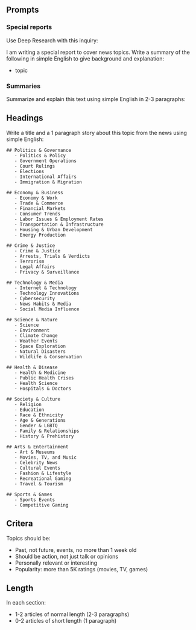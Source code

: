 ## Prompts

### Special reports

Use Deep Research with this inquiry:

I am writing a special report to cover news topics. Write a summary of the following in simple English to give background and explanation:

- topic

### Summaries

Summarize and explain this text using simple English in 2-3 paragraphs:

## Headings

Write a title and a 1 paragraph story about this topic from the news using simple English:

```
## Politics & Governance
   - Politics & Policy
   - Government Operations
   - Court Rulings
   - Elections
   - International Affairs
   - Immigration & Migration

## Economy & Business
   - Economy & Work
   - Trade & Commerce
   - Financial Markets
   - Consumer Trends
   - Labor Issues & Employment Rates
   - Transportation & Infrastructure
   - Housing & Urban Development
   - Energy Production

## Crime & Justice
   - Crime & Justice
   - Arrests, Trials & Verdicts
   - Terrorism
   - Legal Affairs
   - Privacy & Surveillance

## Technology & Media
   - Internet & Technology
   - Technology Innovations
   - Cybersecurity
   - News Habits & Media
   - Social Media Influence

## Science & Nature
   - Science
   - Environment
   - Climate Change
   - Weather Events
   - Space Exploration
   - Natural Disasters
   - Wildlife & Conservation

## Health & Disease
   - Health & Medicine
   - Public Health Crises
   - Health Science
   - Hospitals & Doctors

## Society & Culture
   - Religion
   - Education
   - Race & Ethnicity
   - Age & Generations
   - Gender & LGBTQ
   - Family & Relationships
   - History & Prehistory

## Arts & Entertainment
   - Art & Museums
   - Movies, TV, and Music
   - Celebrity News
   - Cultural Events
   - Fashion & Lifestyle
   - Recreational Gaming
   - Travel & Tourism

## Sports & Games
   - Sports Events
   - Competitive Gaming
```

## Critera

Topics should be:

- Past, not future, events, no more than 1 week old
- Should be action, not just talk or opinions
- Personally relevant or interesting
- Popularity: more than 5K ratings (movies, TV, games)

## Length

In each section:

- 1-2 articles of normal length (2-3 paragraphs)
- 0-2 articles of short length (1 paragraph)
